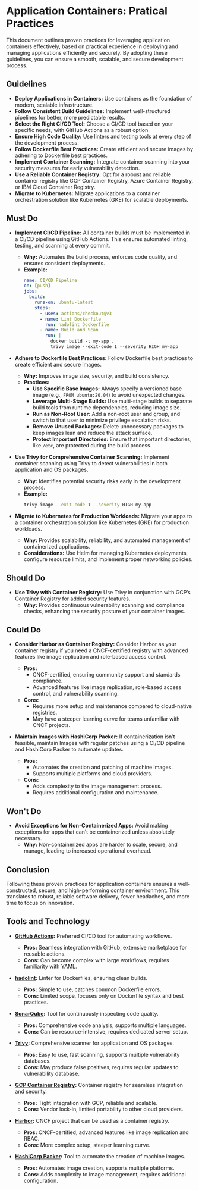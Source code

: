 # Application Containers: Pratical Practices

This document outlines proven practices for leveraging application containers effectively, based on practical experience in deploying and managing applications efficiently and securely. By adopting these guidelines, you can ensure a smooth, scalable, and secure development process.

## Guidelines

- **Deploy Applications in Containers:** Use containers as the foundation of modern, scalable infrastructure.
- **Follow Consistent Build Guidelines:** Implement well-structured pipelines for better, more predictable results.
- **Select the Right CI/CD Tool:** Choose a CI/CD tool based on your specific needs, with GitHub Actions as a robust option.
- **Ensure High Code Quality:** Use linters and testing tools at every step of the development process.
- **Follow Dockerfile Best Practices:** Create efficient and secure images by adhering to Dockerfile best practices.
- **Implement Container Scanning:** Integrate container scanning into your security measures for early vulnerability detection.
- **Use a Reliable Container Registry:** Opt for a robust and reliable container registry like GCP Container Registry, Azure Container Registry, or IBM Cloud Container Registry.
- **Migrate to Kubernetes:** Migrate applications to a container orchestration solution like Kubernetes (GKE) for scalable deployments.

## Must Do

- **Implement CI/CD Pipeline:** All container builds must be implemented in a CI/CD pipeline using GitHub Actions. This ensures automated linting, testing, and scanning at every commit.
  - **Why:** Automates the build process, enforces code quality, and ensures consistent deployments.
  - **Example:**
    ```yaml
    name: CI/CD Pipeline
    on: [push]
    jobs:
      build:
        runs-on: ubuntu-latest
        steps:
          - uses: actions/checkout@v3
          - name: Lint Dockerfile
            run: hadolint Dockerfile
          - name: Build and Scan
            run: |
              docker build -t my-app .
              trivy image --exit-code 1 --severity HIGH my-app
    ```

- **Adhere to Dockerfile Best Practices:** Follow Dockerfile best practices to create efficient and secure images.
  - **Why:** Improves image size, security, and build consistency.
  - **Practices:**
    - **Use Specific Base Images:** Always specify a versioned base image (e.g., `FROM ubuntu:20.04`) to avoid unexpected changes.
    - **Leverage Multi-Stage Builds:** Use multi-stage builds to separate build tools from runtime dependencies, reducing image size.
    - **Run as Non-Root User:** Add a non-root user and group, and switch to that user to minimize privilege escalation risks.
    - **Remove Unused Packages:** Delete unnecessary packages to keep images lean and reduce the attack surface.
    - **Protect Important Directories:** Ensure that important directories, like `/etc`, are protected during the build process.

- **Use Trivy for Comprehensive Container Scanning:** Implement container scanning using Trivy to detect vulnerabilities in both application and OS packages.
  - **Why:** Identifies potential security risks early in the development process.
  - **Example:**
    ```bash
    trivy image --exit-code 1 --severity HIGH my-app
    ```

- **Migrate to Kubernetes for Production Workloads:** Migrate your apps to a container orchestration solution like Kubernetes (GKE) for production workloads.
  - **Why:** Provides scalability, reliability, and automated management of containerized applications.
  - **Considerations:** Use Helm for managing Kubernetes deployments, configure resource limits, and implement proper networking policies.

## Should Do

- **Use Trivy with Container Registry:** Use Trivy in conjunction with GCP’s Container Registry for added security features.
  - **Why:** Provides continuous vulnerability scanning and compliance checks, enhancing the security posture of your container images.

## Could Do

- **Consider Harbor as Container Registry:** Consider Harbor as your container registry if you need a CNCF-certified registry with advanced features like image replication and role-based access control.
  - **Pros:**
    - CNCF-certified, ensuring community support and standards compliance.
    - Advanced features like image replication, role-based access control, and vulnerability scanning.
  - **Cons:**
    - Requires more setup and maintenance compared to cloud-native registries.
    - May have a steeper learning curve for teams unfamiliar with CNCF projects.

- **Maintain Images with HashiCorp Packer:** If containerization isn’t feasible, maintain Images with regular patches using a CI/CD pipeline and HashiCorp Packer to automate updates.
  - **Pros:**
    - Automates the creation and patching of machine images.
    - Supports multiple platforms and cloud providers.
  - **Cons:**
    - Adds complexity to the image management process.
    - Requires additional configuration and maintenance.

## Won't Do

- **Avoid Exceptions for Non-Containerized Apps:** Avoid making exceptions for apps that can’t be containerized unless absolutely necessary.
  - **Why:** Non-containerized apps are harder to scale, secure, and manage, leading to increased operational overhead.

## Conclusion

Following these proven practices for application containers ensures a well-constructed, secure, and high-performing container environment. This translates to robust, reliable software delivery, fewer headaches, and more time to focus on innovation.

## Tools and Technology

- **[GitHub Actions](https://github.com/features/actions):** Preferred CI/CD tool for automating workflows.
  - **Pros:** Seamless integration with GitHub, extensive marketplace for reusable actions.
  - **Cons:** Can become complex with large workflows, requires familiarity with YAML.

- **[hadolint](https://github.com/hadolint/hadolint):** Linter for Dockerfiles, ensuring clean builds.
  - **Pros:** Simple to use, catches common Dockerfile errors.
  - **Cons:** Limited scope, focuses only on Dockerfile syntax and best practices.

- **[SonarQube](https://www.sonarqube.org/):** Tool for continuously inspecting code quality.
  - **Pros:** Comprehensive code analysis, supports multiple languages.
  - **Cons:** Can be resource-intensive, requires dedicated server setup.

- **[Trivy](https://github.com/aquasecurity/trivy):** Comprehensive scanner for application and OS packages.
  - **Pros:** Easy to use, fast scanning, supports multiple vulnerability databases.
  - **Cons:** May produce false positives, requires regular updates to vulnerability database.

- **[GCP Container Registry](https://cloud.google.com/container-registry):** Container registry for seamless integration and security.
  - **Pros:** Tight integration with GCP, reliable and scalable.
  - **Cons:** Vendor lock-in, limited portability to other cloud providers.

- **[Harbor](https://goharbor.io/):** CNCF project that can be used as a container registry.
  - **Pros:** CNCF-certified, advanced features like image replication and RBAC.
  - **Cons:** More complex setup, steeper learning curve.

- **[HashiCorp Packer](https://www.packer.io/):** Tool to automate the creation of machine images.
  - **Pros:** Automates image creation, supports multiple platforms.
  - **Cons:** Adds complexity to image management, requires additional configuration.